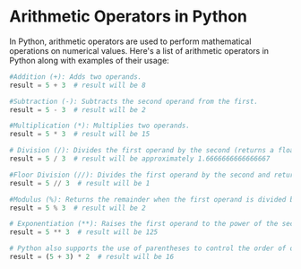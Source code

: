 # Arithmetic Operators in Python

In Python, arithmetic operators are used to perform mathematical operations on numerical values. Here's a list of arithmetic operators in Python along with examples of their usage:

```python
#Addition (+): Adds two operands.
result = 5 + 3  # result will be 8

#Subtraction (-): Subtracts the second operand from the first.
result = 5 - 3  # result will be 2

#Multiplication (*): Multiplies two operands.
result = 5 * 3  # result will be 15

# Division (/): Divides the first operand by the second (returns a float).
result = 5 / 3  # result will be approximately 1.6666666666666667

#Floor Division (//): Divides the first operand by the second and returns the integer part of the result (rounded down).
result = 5 // 3  # result will be 1

#Modulus (%): Returns the remainder when the first operand is divided by the second.
result = 5 % 3  # result will be 2

# Exponentiation (**): Raises the first operand to the power of the second.
result = 5 ** 3  # result will be 125

# Python also supports the use of parentheses to control the order of operations, just like in standard mathematics.
result = (5 + 3) * 2  # result will be 16
```